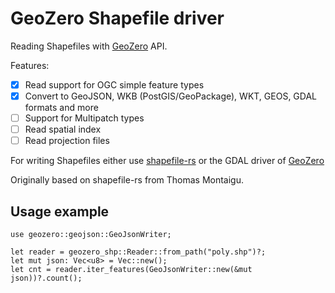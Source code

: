 # GeoZero Shapefile driver

Reading Shapefiles with [GeoZero](https://github.com/georust/geozero) API.

Features:
- [x] Read support for OGC simple feature types
- [x] Convert to GeoJSON, WKB (PostGIS/GeoPackage), WKT, GEOS, GDAL formats and more
- [ ] Support for Multipatch types
- [ ] Read spatial index
- [ ] Read projection files

For writing Shapefiles either use [shapefile-rs](https://crates.io/crates/shapefile) or the GDAL driver of [GeoZero](https://crates.io/crates/geozero)

Originally based on shapefile-rs from Thomas Montaigu.


## Usage example

```rust,ignore
use geozero::geojson::GeoJsonWriter;

let reader = geozero_shp::Reader::from_path("poly.shp")?;
let mut json: Vec<u8> = Vec::new();
let cnt = reader.iter_features(GeoJsonWriter::new(&mut json))?.count();
```
